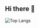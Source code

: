 ## Hi there 👋

<!--
**vinicius-souza-lima/vinicius-souza-lima** is a ✨ _special_ ✨ repository because its `README.md` (this file) appears on your GitHub profile.

Here are some ideas to get you started:

- 🔭 I’m currently working on ...
- 🌱 I’m currently learning ...
- 👯 I’m looking to collaborate on ...
- 🤔 I’m looking for help with ...
- 💬 Ask me about ...
- 📫 How to reach me: ...
- 😄 Pronouns: ...
- ⚡ Fun fact: ...
![Vinicius' GitHub stats](https://github-readme-stats.vercel.app/api?username=vinicius-souza-lima)](https://github.com/vinicius-souza-lima/github-readme-stats)
-->

![Top Langs](https://github-readme-stats.vercel.app/api/top-langs/?username=vinicius-souza-lima&layout=compact)
